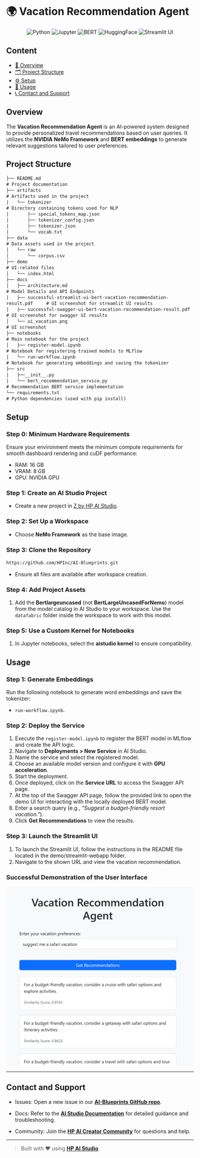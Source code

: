 # 🌍 Vacation Recommendation Agent  

<div align="center">

![Python](https://img.shields.io/badge/Python-3.11+-blue.svg?logo=python)
![Jupyter](https://img.shields.io/badge/Jupyter-supported-orange.svg?logo=jupyter)
![BERT](https://img.shields.io/badge/BERT-embeddings-lightgreen.svg)
![HuggingFace](https://img.shields.io/badge/Hugging--Face-model-yellow.svg?logo=huggingface)
![Streamlit UI](https://img.shields.io/badge/User%20Interface-Streamlit-ff4b4b.svg?logo=streamlit)

</div>

## Content  
* [🧠 Overview](#overview)
* [🗂 Project Structure](#project-structure)
* [⚙️ Setup](#setup)
* [🚀 Usage](#usage)
* [📞 Contact and Support](#contact-and-support)

## Overview  
The **Vacation Recommendation Agent** is an AI-powered system designed to provide personalized travel recommendations based on user queries. It utilizes the **NVIDIA NeMo Framework** and **BERT embeddings** to generate relevant suggestions tailored to user preferences.  

## Project Structure  
```
├── README.md                                                               # Project documentation
├── artifacts                                                               # Artifacts used in the project
|   └── tokenizer                                                           # Directory containing tokens used for NLP
|       ├── special_tokens_map.json
|       ├── tokenizer_config.json
|       ├── tokenizer.json
|       └── vocab.txt
├── data                                                                    # Data assets used in the project
│   └── raw
│       └── corpus.csv
├── demo                                                                    # UI-related files
│   └── index.html
├── docs
│   ├── architecture.md                                                     # Model Details and API Endpoints
|   ├── successful-streamlit-ui-bert-vacation-recommendation-result.pdf     # UI screenshot for streamlit UI results
|   ├── successful-swagger-ui-bert-vacation-recommendation-result.pdf       # UI screenshot for swagger UI results
│   └── ui_vacation.png                                                     # UI screenshot
├── notebooks                                                               # Main notebook for the project
│   ├── register-model.ipynb                                                # Notebook for registering trained models to MLflow
|   └── run-workflow.ipynb                                                  # Notebook for generating embeddings and saving the tokenizer
├── src
|   ├──__init__.py
|   └── bert_recommendation_service.py                                       # Recommendation BERT service implementation
└── requirements.txt                                                        # Python dependencies (used with pip install)
```  

## Setup 

### Step 0: Minimum Hardware Requirements

Ensure your environment meets the minimum compute requirements for smooth dashboard rendering and cuDF performance:

- RAM: 16 GB  
- VRAM: 8 GB  
- GPU: NVIDIA GPU

### Step 1: Create an AI Studio Project

- Create a new project in [Z by HP AI Studio](https://zdocs.datascience.hp.com/docs/aistudio/overview).

### Step 2: Set Up a Workspace 
- Choose **NeMo Framework** as the base image.    

### Step 3: Clone the Repository

```bash
https://github.com/HPInc/AI-Blueprints.git
```

- Ensure all files are available after workspace creation.

### Step 4: Add Project Assets  
1. Add the **Bertlargeuncased** (not **BertLargeUncasedForNemo**) model from the model catalog in AI Studio to your workspace. Use the `datafabric` folder inside the workspace to work with this model.

### Step 5: Use a Custom Kernel for Notebooks  
1. In Jupyter notebooks, select the **aistudio kernel** to ensure compatibility.

## Usage 

### Step 1: Generate Embeddings  
Run the following notebook to generate word embeddings and save the tokenizer:  
- `run-workflow.ipynb`.  


### Step 2: Deploy the Service  
1. Execute the `register-model.ipynb` to register the BERT model in MLflow and create the API logic.  
2. Navigate to **Deployments > New Service** in AI Studio.  
3. Name the service and select the registered model.  
4. Choose an available model version and configure it with **GPU acceleration**.  
5. Start the deployment.  
6. Once deployed, click on the **Service URL** to access the Swagger API page.  
7. At the top of the Swagger API page, follow the provided link to open the demo UI for interacting with the locally deployed BERT model.  
8. Enter a search query (e.g., *"Suggest a budget-friendly resort vacation."*).  
9. Click **Get Recommendations** to view the results.  


### Step 3: Launch the Streamlit UI
1. To launch the Streamlit UI, follow the instructions in the README file located in the demo/streamlit-webapp folder.
2. Navigate to the shown URL and view the vacation recommendation.


### Successful Demonstration of the User Interface  

![Vacation Recommendation Demo UI](docs/ui_vacation.png)  

---

## Contact and Support 

- Issues: Open a new issue in our [**AI-Blueprints GitHub repo**](https://github.com/HPInc/AI-Blueprints).

- Docs: Refer to the **[AI Studio Documentation](https://zdocs.datascience.hp.com/docs/aistudio/overview)** for detailed guidance and troubleshooting. 

- Community: Join the [**HP AI Creator Community**](https://community.datascience.hp.com/) for questions and help.

---

> Built with ❤️ using [**HP AI Studio**](https://www.hp.com/us-en/workstations/ai-studio.html).

